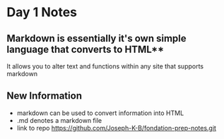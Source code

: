 # Day 1 Notes
## Markdown is essentially it's own simple language that converts to HTML**
It allows you to alter text and functions within any site that supports markdown
## New Information
* markdown can be used to convert information into HTML
* .md denotes a markdown file
* link to repo https://github.com/Joseph-K-B/fondation-prep-notes.git